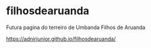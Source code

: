 # filhosdearuanda
Futura pagina do terreiro de Umbanda Filhos de Aruanda

https://adnirjunior.github.io/filhosdearuanda/
